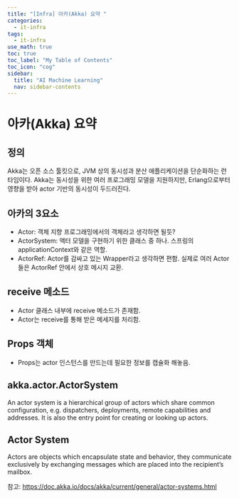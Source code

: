 ```yaml
---
title: "[Infra] 아카(Akka) 요약 " 
categories:
  - it-infra
tags:
  - it-infra
use_math: true
toc: true
toc_label: "My Table of Contents"
toc_icon: "cog"
sidebar:
  title: "AI Machine Learning"
  nav: sidebar-contents
---
```


# 아카(Akka) 요약

## 정의

Akka는 오픈 소스 툴킷으로, JVM 상의 동시성과 분산 애플리케이션을 단순화하는 런타임이다. 
Akka는 동시성을 위한 여러 프로그래밍 모델을 지원하지만, Erlang으로부터 영향을 받아 actor 기반의 동시성이 두드러진다.

## 아카의 3요소

* Actor: 객체 지향 프로그래밍에서의 객체라고 생각하면 될듯?
* ActorSystem: 액터 모델을 구현하기 위한 클래스 중 하나. 스프링의 applicationContext와 같은 역할.
* ActorRef: Actor를 감싸고 있는 Wrapper라고 생각하면 편함. 실제로 여러 Actor들은 ActorRef 안에서 상호 메시지 교환. 

## receive 메소드

* Actor 클래스 내부에 receive 메소드가 존재함. 
* Actor는 receive를 통해 받은 메세지를 처리함.

## Props 객체

* Props는 actor 인스턴스를 만드는데 필요한 정보를 캡슐화 해놓음.


## akka.actor.ActorSystem

An actor system is a hierarchical group of actors which share common configuration, 
e.g. dispatchers, deployments, remote capabilities and addresses. 
It is also the entry point for creating or looking up actors.

## Actor System

Actors are objects which encapsulate state and behavior, 
they communicate exclusively by exchanging messages which are placed into the recipient’s mailbox. 

참고: https://doc.akka.io/docs/akka/current/general/actor-systems.html

